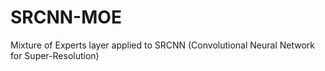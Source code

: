 # SRCNN-MOE
Mixture of Experts layer applied to SRCNN (Convolutional Neural Network for Super-Resolution)

